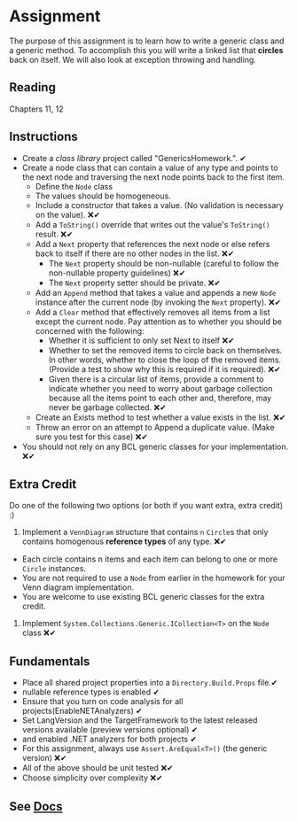 # Assignment

The purpose of this assignment is to learn how to write a generic class and a generic method. To accomplish this you will write a linked list that __circles__ back on itself. We will also look at exception throwing and handling.

## Reading

Chapters 11, 12

## Instructions

- Create a *class library* project called "GenericsHomework.". ✔
- Create a node class that can contain a value of any type and points to the next node and traversing the next node points back to the first item.
  - Define the `Node` class
  - The values should be homogeneous.
  - Include a constructor that takes a value.  (No validation is necessary on the value). ❌✔
  - Add a `ToString()` override that writes out the value's `ToString()` result. ❌✔
  - Add a `Next` property that references the next node or else refers back to itself if there are no other nodes in the list. ❌✔
    - The `Next` property should be non-nullable (careful to follow the non-nullable property guidelines) ❌✔
    - The `Next` property setter should be private. ❌✔
  - Add an `Append` method that takes a value and appends a new `Node` instance after the current node (by invoking the `Next` property). ❌✔
  - Add a `Clear` method that effectively removes all items from a list except the current node. Pay attention as to whether you should be concerned with the following:
    - Whether it is sufficient to only set Next to itself ❌✔
    - Whether to set the removed items to circle back on themselves. In other words, whether to close the loop of the removed items. (Provide a test to show why this is required if it is required). ❌✔
    - Given there is a circular list of items, provide a comment to indicate whether you need to worry about garbage collection because all the items point to each other and, therefore, may never be garbage collected. ❌✔
  - Create an Exists method to test whether a value exists in the list. ❌✔
  - Throw an error on an attempt to Append a duplicate value. (Make sure you test for this case) ❌✔
- You should not rely on any BCL generic classes for your implementation. ❌✔

## Extra Credit

Do one of the following two options (or both if you want extra, extra credit) :)

1. Implement a `VennDiagram` structure that contains `n` `Circle`s that only contains homogenous **reference types** of any type. ❌✔

- Each circle contains n items and each item can belong to one or more `Circle` instances.
- You are not required to use a `Node` from earlier in the homework for your Venn diagram implementation.
- You are welcome to use existing BCL generic classes for the extra credit.

1. Implement `System.Collections.Generic.ICollection<T>` on the `Node` class ❌✔

## Fundamentals

- Place all shared project properties into a `Directory.Build.Props` file.✔
- nullable reference types is enabled  ✔
- Ensure that you turn on code analysis for all projects(EnableNETAnalyzers)  ✔
- Set LangVersion and the TargetFramework to the latest released versions available (preview versions optional)   ✔
- and enabled .NET analyzers for both projects ✔
- For this assignment, always use `Assert.AreEqual<T>()` (the generic version)  ❌✔
- All of the above should be unit tested ❌✔
- Choose simplicity over complexity ❌✔

## See [Docs](https://github.com/IntelliTect-Samples/EWU-CSCD371-2024-Fall/tree/main/Docs)
